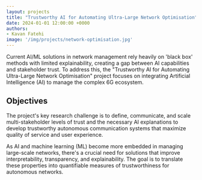 ```yaml
---
layout: projects
title: "Trustworthy AI for Automating Ultra-Large Network Optimisation"
date: 2024-01-01 12:00:00 +0000
authors:
- Kavan Fatehi
image: '/img/projects/network-optimisation.jpg'
---
```


Current AI/ML solutions in network management rely heavily on 'black box' methods with limited explainability, creating a gap between AI capabilities and stakeholder trust. To address this, the "Trustworthy AI for Automating Ultra-Large Network Optimisation" project focuses on integrating Artificial Intelligence (AI) to manage the complex 6G ecosystem.

## Objectives

The project's key research challenge is to define, communicate, and scale multi-stakeholder levels of trust and the necessary AI explanations to develop trustworthy autonomous communication systems that maximize quality of service and user experience.

As AI and machine learning (ML) become more embedded in managing large-scale networks, there's a crucial need for solutions that improve interpretability, transparency, and explainability. The goal is to translate these properties into quantifiable measures of trustworthiness for autonomous networks.